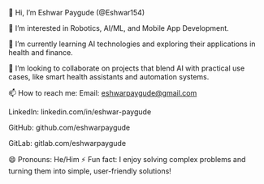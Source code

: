 👋 Hi, I’m Eshwar Paygude (@Eshwar154)

👀 I’m interested in Robotics, AI/ML, and Mobile App Development.

🌱 I’m currently learning AI technologies and exploring their applications in health and finance.

💞️ I’m looking to collaborate on projects that blend AI with practical use cases, like smart health assistants and automation systems.

📫 How to reach me:
Email: eshwarpaygude@gmail.com

LinkedIn: linkedin.com/in/eshwar-paygude

GitHub: github.com/eshwarpaygude

GitLab: gitlab.com/eshwarpaygude

😄 Pronouns: He/Him
⚡ Fun fact: I enjoy solving complex problems and turning them into simple, user-friendly solutions!

<!---
Eshwar154/Eshwar154 is a ✨ special ✨ repository because its `README.md` (this file) appears on your GitHub profile.
You can click the Preview link to take a look at your changes.
--->
